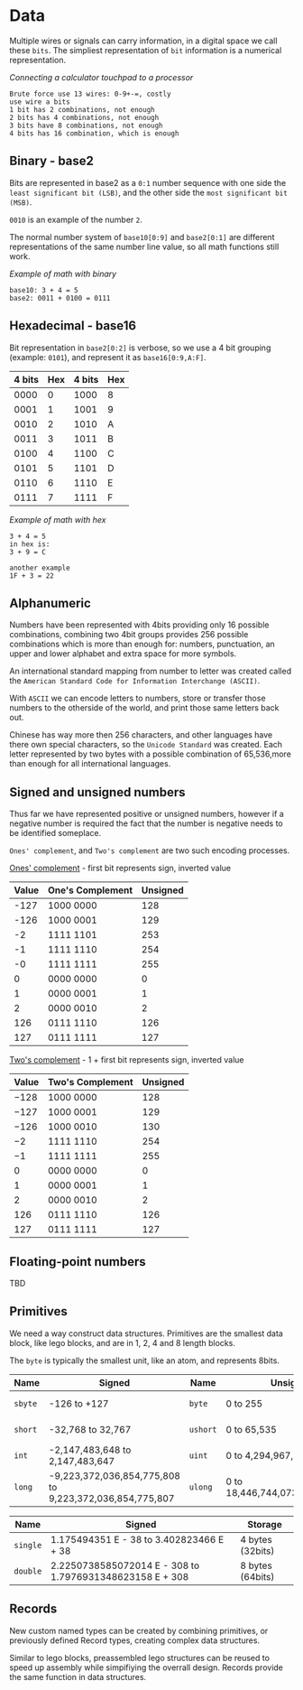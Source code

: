 # Data

Multiple wires or signals can carry information, in a digital space we call these `bits`. The simpliest representation of `bit` information is a numerical representation.

*Connecting a calculator touchpad to a processor*
```discovery
Brute force use 13 wires: 0-9+-=, costly
use wire a bits
1 bit has 2 combinations, not enough
2 bits has 4 combinations, not enough
3 bits have 8 combinations, not enough
4 bits has 16 combination, which is enough
```

## Binary - base2
Bits are represented in base2 as a `0:1` number sequence with one side the `least significant bit (LSB)`, and the other side the `most significant bit (MSB)`.

`0010` is an example of the number `2`.

The normal number system of `base10[0:9]` and `base2[0:1]` are different representations of the same number line value, so all math functions still work. 

*Example of math with binary*
```example
base10: 3 + 4 = 5
base2: 0011 + 0100 = 0111
```

## Hexadecimal - base16
Bit representation in `base2[0:2]` is verbose, so we use a 4 bit grouping (example: `0101`), and represent it as `base16[0:9,A:F]`.

4 bits | Hex | 4 bits | Hex
--- | --- | --- | ---
0000 | 0 | 1000 | 8
0001 | 1 | 1001 | 9
0010 | 2 | 1010 | A
0011 | 3 | 1011 | B
0100 | 4 | 1100 | C
0101 | 5 | 1101 | D
0110 | 6 | 1110 | E
0111 | 7 | 1111 | F

*Example of math with hex*
```example
3 + 4 = 5
in hex is:
3 + 9 = C

another example
1F + 3 = 22
```

## Alphanumeric
Numbers have been represented with 4bits providing only 16 possible combinations, combining two 4bit groups provides 256 possible combinations which is more than enough for: numbers, punctuation, an upper and lower alphabet and extra space for more symbols.

An international standard mapping from number to letter was created called the `American Standard Code for Information Interchange (ASCII)`. 

With `ASCII` we can encode letters to numbers, store or transfer those numbers to the otherside of the world, and print those same letters back out. 

Chinese has way more then 256 characters, and other languages have there own special characters, so the `Unicode Standard` was created. Each letter represented by two bytes with a possible combination of 65,536,more than enough for all international languages.

## Signed and unsigned numbers
Thus far we have represented positive or unsigned numbers, however if a negative number is required the fact that the number is negative needs to be identified someplace.

`Ones' complement`, and `Two's complement` are two such encoding processes.

[Ones' complement](https://en.wikipedia.org/wiki/Ones%27_complement) - first bit represents sign, inverted value

Value | One's Complement | Unsigned
--- | --- | ---
-127 | 1000 0000 | 128
-126 | 1000 0001 | 129
-2 | 1111 1101 | 253
-1 | 1111 1110 | 254
-0 | 1111 1111 | 255
0 | 0000 0000 | 0
1 | 0000 0001 | 1
2 | 0000 0010 | 2
126 | 0111 1110 | 126
127 | 0111 1111 | 127

[Two's complement](https://en.wikipedia.org/wiki/Two%27s_complement) - 1 + first bit represents sign, inverted value

Value | Two's Complement | Unsigned
--- | --- | ---
−128 | 1000 0000 | 128
−127 | 1000 0001 | 129
−126 | 1000 0010 | 130
−2 | 1111 1110 | 254
−1 | 1111 1111 | 255
0 | 0000 0000 | 0
1 | 0000 0001 | 1
2 | 0000 0010 | 2
126 | 0111 1110 | 126
127 | 0111 1111 | 127


## Floating-point numbers
TBD

## Primitives
We need a way construct data structures. Primitives are the smallest data block, like lego blocks, and are in 1, 2, 4 and 8 length blocks.

The `byte` is typically the smallest unit, like an atom, and represents 8bits.

Name | Signed | Name | Unsigned | Storage
--- | --- | --- | --- | ---
`sbyte` | -126 to +127 | `byte` | 0 to 255 | 1 byte (8bits)
`short` | -32,768 to 32,767 | `ushort` | 0 to 65,535 | 2 bytes (16bits)
`int` | -2,147,483,648 to 2,147,483,647 | `uint` | 0 to 4,294,967,295 | 4 bytes (32bits)
`long` | -9,223,372,036,854,775,808 to 9,223,372,036,854,775,807 | `ulong` | 0 to 18,446,744,073,709,551,615 | 8 bytes (64bits)

Name | Signed | Storage
--- | --- | ---
`single` | 1.175494351 E - 38 to 3.402823466 E + 38 | 4 bytes (32bits)
`double` | 2.2250738585072014 E - 308 to 1.7976931348623158 E + 308 | 8 bytes (64bits)

## Records
New custom named types can be created by combining primitives, or previously defined Record types, creating complex data structures.

Similar to lego blocks, preassembled lego structures can be reused to speed up assembly while simpifiying the overrall design. Records provide the same function in data structures.